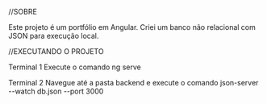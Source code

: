 //SOBRE

Este projeto é um portfólio em Angular. 
Criei um banco não relacional com JSON para execução local.



//EXECUTANDO O PROJETO

Terminal 1
Execute o comando ng serve

Terminal 2
Navegue até a pasta backend e execute o comando json-server --watch db.json --port 3000
